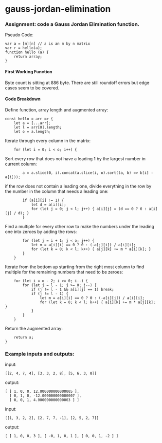 # gauss-jordan-elimination

### Assignment: code a Gauss Jordan Elimination function. 

Pseudo Code: 
```
var a = [m][n] // a is an m by n matrix
var r = hello(a);
function hello (a) {
    return array;
}
```

#### First Working Function
Byte count is sitting at 886 byte. There are still roundoff errors but edge cases seem to be covered.

#### Code Breakdown

Define function, array length and augmented array:
```
const hello = arr => {
    let a = [...arr];
    let l = arr[0].length;
    let o = a.length;
```
Iterate through every column in the matrix:
```
    for (let i = 0; i < o; i++) {
```
Sort every row that does not have a leading 1 by the largest number in current column:
```
        a = a.slice(0, i).concat(a.slice(i, o).sort((a, b) => b[i] - a[i]));
```
if the row does not contain a leading one, divide everything in the row by the number in the column that needs a leading one:
```
        if (a[i][i] != 1) {
            let d = a[i][i];
            for (let j = 0; j < l; j++) { a[i][j] = (d == 0 ? 0 : a[i][j] / d); }
        }
```
Find a multiple for every other row to make the numbers under the leading one into zeroes by adding the rows:
```
        for (let j = i + 1; j < o; j++) {
            let m = a[i][i] == 0 ? 0 : (-a[j][i]) / a[i][i];
            for (let k = 0; k < l; k++) { a[j][k] += m * a[i][k]; }
        }
    }
```
Iterate from the bottom up starting from the right most column to find multiple for the remaining numbers that need to be zeroes:
```
    for (let i = o - 2; i >= 0; i--) {
        for (let j = l - 1; j >= 0; j--) {
            if (j != l - 1 && a[i][j] == 1) break;
            if (j != l - 1) {
                let m = a[i][i] == 0 ? 0 : (-a[i][j]) / a[i][i];
                for (let k = 0; k < l; k++) { a[i][k] += m * a[j][k]; }
            }
        }
    }
```
Return the augmented array:
```
    return a;
}
```


### Example inputs and outputs:

input:
```
[[2, 4, 7, 4], [3, 3, 2, 8], [5, 6, 3, 0]]
```
output:
```
[ [ 1, 0, 0, 12.000000000000005 ],
  [ 0, 1, 0, -12.000000000000007 ],
  [ 0, 0, 1, 4.000000000000003 ] ]
```

input:
```
[[1, 3, 2, 2], [2, 7, 7, -1], [2, 5, 2, 7]]
```
output:
```
[ [ 1, 0, 0, 3 ], [ -0, 1, 0, 1 ], [ 0, 0, 1, -2 ] ]
```